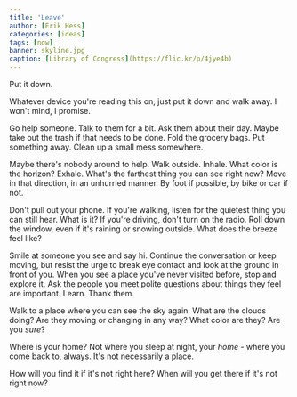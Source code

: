 ```yaml
---
title: 'Leave'
author: [Erik Hess]
categories: [ideas]
tags: [now]
banner: skyline.jpg
caption: [Library of Congress](https://flic.kr/p/4jye4b)
---
```


Put it down.

Whatever device you're reading this on, just put it down and walk away. I won't mind, I promise.

Go help someone. Talk to them for a bit. Ask them about their day. Maybe take out the trash if that needs to be done. Fold the grocery bags. Put something away. Clean up a small mess somewhere.

Maybe there's nobody around to help. Walk outside. Inhale. What color is the horizon? Exhale. What's the farthest thing you can see right now? Move in that direction, in an unhurried manner. By foot if possible, by bike or car if not.

Don't pull out your phone. If you're walking, listen for the quietest thing you can still hear. What is it? If you're driving, don't turn on the radio. Roll down the window, even if it's raining or snowing outside. What does the breeze feel like?

Smile at someone you see and say hi. Continue the conversation or keep moving, but resist the urge to break eye contact and look at the ground in front of you. When you see a place you've never visited before, stop and explore it. Ask the people you meet polite questions about things they feel are important. Learn. Thank them.

Walk to a place where you can see the sky again. What are the clouds doing? Are they moving or changing in any way? What color are they? Are you *sure*?

Where is your home? Not where you sleep at night, your *home* - where you come back to, always. It's not necessarily a place. 

How will you find it if it's not right here? When will you get there if it's not right now?
